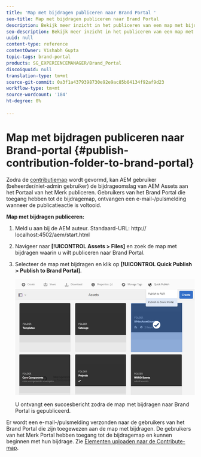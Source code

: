 ```yaml
---
title: 'Map met bijdragen publiceren naar Brand Portal '
seo-title: Map met bijdragen publiceren naar Brand Portal
description: Bekijk meer inzicht in het publiceren van een map met bijdragen van AEM Assets naar Brand Portal in Brand Portal 6.4.5.
seo-description: Bekijk meer inzicht in het publiceren van een map met bijdragen van AEM Assets naar Brand Portal in Brand Portal 6.4.5.
uuid: null
content-type: reference
contentOwner: Vishabh Gupta
topic-tags: brand-portal
products: SG_EXPERIENCEMANAGER/Brand_Portal
discoiquuid: null
translation-type: tm+mt
source-git-commit: 0a3f1a4379398730e92e9ac85b04134f92af9d23
workflow-type: tm+mt
source-wordcount: '184'
ht-degree: 0%

---
```



# Map met bijdragen publiceren naar Brand-portal {#publish-contribution-folder-to-brand-portal}

Zodra de [contributiemap](brand-portal-configure-contribution-folder-properties.md) wordt gevormd, kan AEM gebruiker (beheerder/niet-admin gebruiker) de bijdrageomslag van AEM Assets aan het Portaal van het Merk publiceren. Gebruikers van het Brand Portal die toegang hebben tot de bijdragemap, ontvangen een e-mail-/pulsmelding wanneer de publicatieactie is voltooid.


**Map met bijdragen publiceren:**

1. Meld u aan bij de AEM auteur.
Standaard-URL: http:// localhost:4502/aem/start.html
1. Navigeer naar **[!UICONTROL Assets > Files]** en zoek de map met bijdragen waarin u wilt publiceren naar Brand Portal.
1. Selecteer de map met bijdragen en klik op **[!UICONTROL Quick Publish > Publish to Brand Portal]**.

   ![](assets/publish-contribution-folder-to-bp.png)

   U ontvangt een succesbericht zodra de map met bijdragen naar Brand Portal is gepubliceerd.

Er wordt een e-mail-/pulsmelding verzonden naar de gebruikers van het Brand Portal die zijn toegewezen aan de map met bijdragen. De gebruikers van het Merk Portal hebben toegang tot de bijdragemap en kunnen beginnen met hun bijdrage. Zie [Elementen uploaden naar de Contribute-map](brand-portal-upload-assets-to-contribution-folder.md).